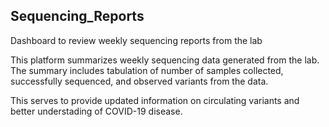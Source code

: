 ## Sequencing_Reports
Dashboard to review weekly sequencing reports from the lab


This platform summarizes weekly sequencing data generated from the lab. The summary includes tabulation of number of samples collected, successfully sequenced, and observed variants from the data. 

This serves to provide updated information on circulating variants and better understading of COVID-19 disease.
